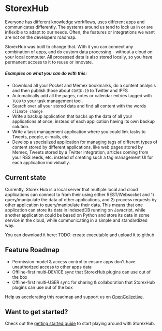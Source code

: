 # StorexHub

Everyone has different knowledge workflows, uses different apps and communicates differently. 
The systems around us tend to lock us in or are inflexible to adapt to our needs. 
Often, the features or integrations we want are not on the developers roadmap. 

StorexHub was built to change that. 
With it you can connect any combination of apps, and do custom data processing - without a cloud on your local computer. All processed data is also stored locally, so you have permanent access to it to reuse or innovate.

##### Examples on what you can do with this: 
 - Download all your Pocket and Memex bookmarks, do a content analysis and then publish those about `COVID-19` to Twitter and IPFS
 - Automatically add all the pages, notes or calendar entries tagged with `TODO` to your task management tool.
 - Search over all your stored data and find all content with the words `climate change`
 - Write a backup application that backs up the data of all your applications at once, instead of each application having its own backup solution.
 - Write a task management application where you could link tasks to Tweets, people, e-mails, etc.
 - Develop a specialized application for managing tags of different types of content stored by different applications, like web pages stored by Memex, Tweets stored by a Twitter integration, articles coming from your RSS reeds, etc. instead of creating such a tag management UI for each application individually.


## Current state

Currently, Storex Hub is a local server that multiple local and cloud applications can connect to from their using either REST/Websocket and 1) query/manipulate the data of other applications, and 2) process requests by other application to query/manipulate their data. This means that one application can store its data in IndexedDB running on Javacript, while another application could be based on Python and store its data in some service in the cloud, while communicating in a simple and standardized way.

You can download it here: TODO: create executable and upload it to github


## Feature Roadmap

- Permission model & access control to ensure apps don't have unauthorized access to other apps data 
- Offline-first multi-DEVICE sync that StorexHub plugins can use out of the box
- Offline-first multi-USER sync for sharing & collaboration that StorexHub plugins can use out of the box 

Help us accelerating this roadmap and support us on [OpenCollective](https://opencollective.com/worldbrain). 


## Want to get started?

Check out the [getting started guide](/storex-hub/getting-started/?id=getting-started) to start playing around with StorexHub.

<!--
- A guide on the API enpoints
- Contacts to get in touch
-->
